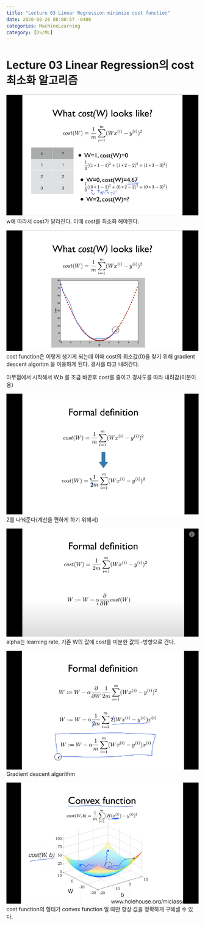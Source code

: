 ```yaml
---
title: "Lecture 03 Linear Regression minimize cost function"
date: 2020-08-26 08:00:57 -0400
categories: MachineLearning
category: [DS/ML]
---
```


Lecture 03 Linear Regression의 cost 최소화 알고리즘
==================================================

![matrix](/assets/images/MLyoutube/12.PNG)
w에 따라서 cost가 달라진다. 이때 cost를 최소화 해야한다.

![matrix](/assets/images/MLyoutube/13.PNG)
cost function은 이렇게 생기게 되는데 
이때 cost의 최소값(0)을 찾기 위해 gradient descent algoritm 을 이용하게 된다. 경사를 타고 내려간다.

아무점에서 시작해서 W,b 를 조금 바꾼후 cost를 줄이고 경사도를 따라 내려감(미분이용)

![matrix](/assets/images/MLyoutube/14.PNG)
2를 나눠준다(계산을 편하게 하기 위해서)

![matrix](/assets/images/MLyoutube/15.PNG)
alpha는 learning rate, 기존 W의 값에 cost를 미분한 값의 -방향으로 간다.

![matrix](/assets/images/MLyoutube/16.PNG)
Gradient descent algorithm 

![matrix](/assets/images/MLyoutube/17.PNG)
cost function의 형태가 convex function 일 때만 항상 값을 정확하게 구해낼 수 있다.